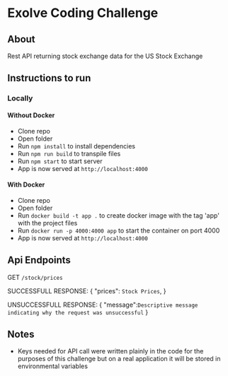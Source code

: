 # Exolve Coding Challenge

## About

Rest API returning stock exchange data for the US Stock Exchange

## Instructions to run

### Locally

#### Without Docker

- Clone repo
- Open folder
- Run `npm install` to install dependencies
- Run `npm run build` to transpile files
- Run `npm start` to start server
- App is now served at `http://localhost:4000`

#### With Docker

- Clone repo
- Open folder
- Run `docker build -t app .` to create docker image with the tag 'app' with the project files
- Run `docker run -p 4000:4000 app` to start the container on port 4000
- App is now served at `http://localhost:4000`

## Api Endpoints

GET `/stock/prices`

SUCCESSFULL RESPONSE: {
    "prices": ``Stock Prices``,
}

UNSUCCESSFULL RESPONSE: {
    "message":``Descriptive message indicating why the request was unsuccessful``
}

## Notes

- Keys needed for API call were written plainly in the code for the purposes of this challenge but on a real application it will be stored in environmental variables
